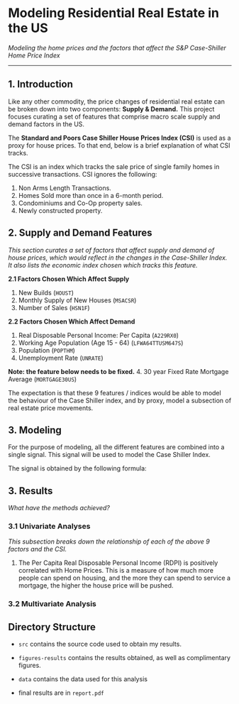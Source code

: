 # **Modeling Residential Real Estate in the US**
_Modeling the home prices and the factors that affect the S&P Case-Shiller Home Price Index_ 
*****
## **1. Introduction**
Like any other commodity, the price changes of residential real estate can be broken down into two components: **Supply & Demand.** This project focuses curating a set of features that comprise macro scale supply and demand factors in the US.  

The **Standard and Poors Case Shiller House Prices Index (CSI)** is used as a proxy for house prices. To that end, below is a brief explanation of what CSI tracks.

The CSI is an index which tracks the sale price of single family homes in successive transactions. 
CSI ignores the following:

1. Non Arms Length Transactions.
2. Homes Sold more than once in a 6-month period. 
3. Condominiums and Co-Op property sales. 
4. Newly constructed property.

  
## **2. Supply and Demand Features**
_This section curates a set of factors that affect supply and demand of house prices, which would reflect in the changes in the Case-Shiller Index. It also lists the economic index chosen which tracks this feature._

**2.1   Factors Chosen Which Affect Supply**

1.  New Builds (`HOUST`)
2.  Monthly Supply of New Houses (`MSACSR`)
4.  Number of Sales (`HSN1F`)


**2.2   Factors Chosen Which Affect Demand**

1.  Real Disposable Personal Income: Per Capita (`A229RX0`)
2. Working Age Population (Age 15 - 64) (`LFWA64TTUSM647S`)
3. Population (`POPTHM`) 
4. Unemployment Rate (`UNRATE`)
   
**Note: the feature below needs to be fixed.**
4. 30 year Fixed Rate Mortgage Average (`MORTGAGE30US`)

The expectation is that these 9 features / indices would be able to model the behaviour of the Case Shiller index, and by proxy, model a subsection of real estate price movements. 


## **3. Modeling**
For the purpose of modeling, all the different features are combined into a single signal. This signal will be used to model the Case Shiller Index. 

The signal is obtained by the following formula: 



## **3. Results**
_What have the methods achieved?_

### **3.1 Univariate Analyses**
_This subsection breaks down the relationship of each of the above 9 factors and the CSI._
1. The Per Capita Real Disposable Personal Income (RDPI) is positively correlated with Home Prices. This is a measure of how much more people can spend on housing, and the more they can spend to service a mortgage, the higher the house price will be pushed. 
 
### **3.2 Multivariate Analysis**

## **Directory Structure**

* `src` contains the source code used to obtain my results.

* `figures-results` contains the results obtained, as well as complimentary figures.

* `data` contains the data used for this analysis

* final results are in `report.pdf`